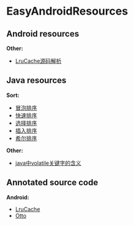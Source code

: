 EasyAndroidResources
==


## Android resources


**Other:**
- [LruCache源码解析](https://github.com/CaMnter/EasyAndroidResources/blob/master/md/android/LruCache%E6%BA%90%E7%A0%81%E8%A7%A3%E6%9E%90.md)   


## Java resources

**Sort:**
- [冒泡排序](https://github.com/CaMnter/EasyAndroidResources/blob/master/md/java/sort/%E5%86%92%E6%B3%A1%E6%8E%92%E5%BA%8F.md)
- [快速排序](https://github.com/CaMnter/EasyAndroidResources/blob/master/md/java/sort/%E5%BF%AB%E9%80%9F%E6%8E%92%E5%BA%8F.md)
- [选择排序](https://github.com/CaMnter/EasyAndroidResources/blob/master/md/java/sort/%E9%80%89%E6%8B%A9%E6%8E%92%E5%BA%8F.md)
- [插入排序](https://github.com/CaMnter/EasyAndroidResources/blob/master/md/java/sort/%E6%8F%92%E5%85%A5%E6%8E%92%E5%BA%8F.md)
- [希尔排序](https://github.com/CaMnter/EasyAndroidResources/blob/master/md/java/sort/%E5%B8%8C%E5%B0%94%E6%8E%92%E5%BA%8F.md)

**Other:**
- [java中volatile关键字的含义](http://www.cnblogs.com/aigongsi/archive/2012/04/01/2429166.html)

## Annotated source code

**Android:**
- [LruCache](https://github.com/CaMnter/EasyAndroidResources/blob/master/code/android/classes/LruCache.java)
- [Otto](https://github.com/CaMnter/EasyAndroidResources/tree/master/code/android/framework/otto)

